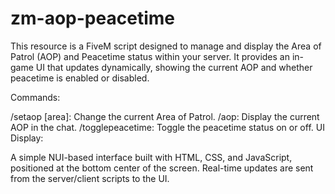 # zm-aop-peacetime
This resource is a FiveM script designed to manage and display the Area of Patrol (AOP) and Peacetime status within your server. It provides an in-game UI that updates dynamically, showing the current AOP and whether peacetime is enabled or disabled.

Commands:

/setaop [area]: Change the current Area of Patrol.
/aop: Display the current AOP in the chat.
/togglepeacetime: Toggle the peacetime status on or off.
UI Display:

A simple NUI-based interface built with HTML, CSS, and JavaScript, positioned at the bottom center of the screen.
Real-time updates are sent from the server/client scripts to the UI.   
